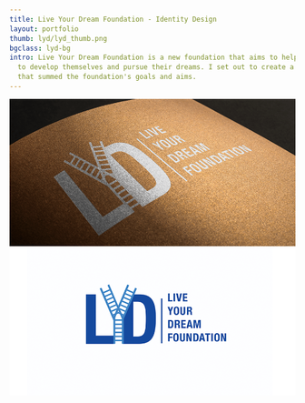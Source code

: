 ```yaml
---
title: Live Your Dream Foundation - Identity Design
layout: portfolio
thumb: lyd/lyd_thumb.png
bgclass: lyd-bg
intro: Live Your Dream Foundation is a new foundation that aims to help young ones
  to develop themselves and pursue their dreams. I set out to create a distinct identity
  that summed the foundation's goals and aims.
---
```


<div class="container">
	<div class="col-md-10 pcenter">
		<div class="pimgwrap">
			<img src="/img/port/lyd/lyd_detail.png" alt="">
		</div>
        <div class="pimgwrap">
			<img src="/img/port/lyd/lyd_detail2.png" alt="">
		</div>
        <div class="pimgwrap">
			<img src="/img/port/lyd/lyd_detail3.png" alt="">
		</div>
        <div class="pimgwrap">
			<img src="/img/port/lyd/lyd_detail4.png" alt="">
		</div>
	</div>
</div>